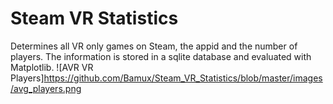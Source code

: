 # Steam VR Statistics
Determines all VR only games on Steam, the appid and the number of players. The information is stored in a sqlite database and evaluated with Matplotlib.
![AVR VR Players]https://github.com/Bamux/Steam_VR_Statistics/blob/master/images/avg_players.png
